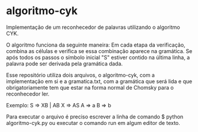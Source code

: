 # algoritmo-cyk

Implementação de um reconhecedor de palavras utilizando o algoritmo CYK.

O algoritmo funciona da seguinte maneira: Em cada etapa da verificação, combina as células e verifica se essa combinação aparece na gramática. Se após todos os passos o símbolo inicial "S" estiver contido na última linha, a palavra pode ser derivada pela gramática dada.

Esse repositório utiliza dois arquivos, o algoritmo-cyk, com a implementação em si e a gramatica.txt, com a gramática que será lida e que obrigatoriamente tem que estar na forma normal de Chomsky para o reconhecedor ler.

Exemplo: 
S => XB | AB
X => AS
A => a
B => b

Para executar o arquivo é preciso escrever a linha de comando $ python algoritmo-cyk.py ou executar o comando run em algum editor de texto.
